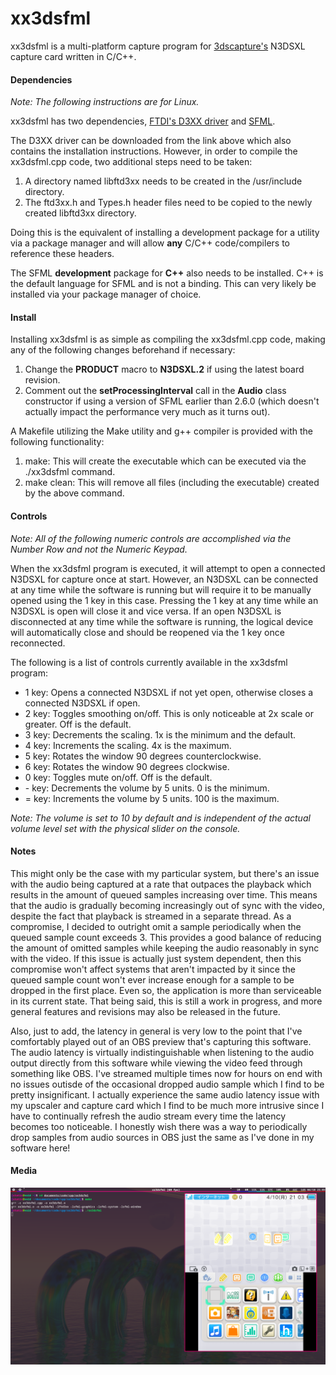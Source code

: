 # **xx3dsfml**

xx3dsfml is a multi-platform capture program for [3dscapture's](https://3dscapture.com/) N3DSXL capture card written in C/C++.

#### Dependencies

*Note: The following instructions are for Linux.*

xx3dsfml has two dependencies, [FTDI's D3XX driver](https://ftdichip.com/drivers/d3xx-drivers/) and [SFML](https://www.sfml-dev.org/).

The D3XX driver can be downloaded from the link above which also contains the installation instructions. However, in order to compile the xx3dsfml.cpp code, two additional steps need to be taken:

1. A directory named libftd3xx needs to be created in the /usr/include directory.
2. The ftd3xx.h and Types.h header files need to be copied to the newly created libftd3xx directory.

Doing this is the equivalent of installing a development package for a utility via a package manager and will allow **any** C/C++ code/compilers to reference these headers.

The SFML **development** package for **C++** also needs to be installed. C++ is the default language for SFML and is not a binding. This can very likely be installed via your package manager of choice.

#### Install

Installing xx3dsfml is as simple as compiling the xx3dsfml.cpp code, making any of the following changes beforehand if necessary:

1. Change the **PRODUCT** macro to **N3DSXL.2** if using the latest board revision.
2. Comment out the **setProcessingInterval** call in the **Audio** class constructor if using a version of SFML earlier than 2.6.0 (which doesn't actually impact the performance very much as it turns out).

A Makefile utilizing the Make utility and g++ compiler is provided with the following functionality:

1. make:	    This will create the executable which can be executed via the ./xx3dsfml command.
2. make clean:	This will remove all files (including the executable) created by the above command.

#### Controls

*Note: All of the following numeric controls are accomplished via the Number Row and not the Numeric Keypad.*

When the xx3dsfml program is executed, it will attempt to open a connected N3DSXL for capture once at start. However, an N3DSXL can be connected at any time while the software is running but will require it to be manually opened using the 1 key in this case. Pressing the 1 key at any time while an N3DSXL is open will close it and vice versa. If an open N3DSXL is disconnected at any time while the software is running, the logical device will automatically close and should be reopened via the 1 key once reconnected.

The following is a list of controls currently available in the xx3dsfml program:

- 1 key: Opens a connected N3DSXL if not yet open, otherwise closes a connected N3DSXL if open.
- 2 key: Toggles smoothing on/off. This is only noticeable at 2x scale or greater. Off is the default.
- 3 key: Decrements the scaling. 1x is the minimum and the default.
- 4 key: Increments the scaling. 4x is the maximum.
- 5 key: Rotates the window 90 degrees counterclockwise.
- 6 key: Rotates the window 90 degrees clockwise.
- 0 key: Toggles mute on/off. Off is the default.
- \- key: Decrements the volume by 5 units. 0 is the minimum.
- = key: Increments the volume by 5 units. 100 is the maximum.

*Note: The volume is set to 10 by default and is independent of the actual volume level set with the physical slider on the console.*

#### Notes

This might only be the case with my particular system, but there's an issue with the audio being captured at a rate that outpaces the playback which results in the amount of queued samples increasing over time. This means that the audio is gradually becoming increasingly out of sync with the video, despite the fact that playback is streamed in a separate thread. As a compromise, I decided to outright omit a sample periodically when the queued sample count exceeds 3. This provides a good balance of reducing the amount of omitted samples while keeping the audio reasonably in sync with the video. If this issue is actually just system dependent, then this compromise won't affect systems that aren't impacted by it since the queued sample count won't ever increase enough for a sample to be dropped in the first place. Even so, the application is more than serviceable in its current state. That being said, this is still a work in progress, and more general features and revisions may also be released in the future.

Also, just to add, the latency in general is very low to the point that I've comfortably played out of an OBS preview that's capturing this software. The audio latency is virtually indistinguishable when listening to the audio output directly from this software while viewing the video feed through something like OBS. I've streamed multiple times now for hours on end with no issues outisde of the occasional dropped audio sample which I find to be pretty insignificant. I actually experience the same audio latency issue with my upscaler and capture card which I find to be much more intrusive since I have to continually refresh the audio stream every time the latency becomes too noticeable. I honestly wish there was a way to periodically drop samples from audio sources in OBS just the same as I've done in my software here!

#### Media

![xx3dsfml](xx3dsfml.png "xx3dsfml")
